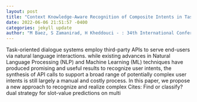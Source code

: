 ```yaml
--- 
layout: post 
title: "Context Knowledge-Aware Recognition of Composite Intents in Task-Oriented Human-Bot Conversations" 
date: 2022-06-06 21:51:57 -0400 
categories: jekyll update 
author: "M Baez, S Zamanirad, H Kheddouci - : 34th International Conference, CAiSE 2022, Leuven " 
--- 
```

Task-oriented dialogue systems employ third-party APIs to serve end-users via natural language interactions. while existing advances in Natural Language Processing (NLP) and Machine Learning (ML) techniques have produced promising and useful results to recognize user intents, the synthesis of API calls to support a broad range of potentially complex user intents is still largely a manual and costly process. In this paper, we propose a new approach to recognize and realize complex Cites: Find or classify? dual strategy for slot-value predictions on multi